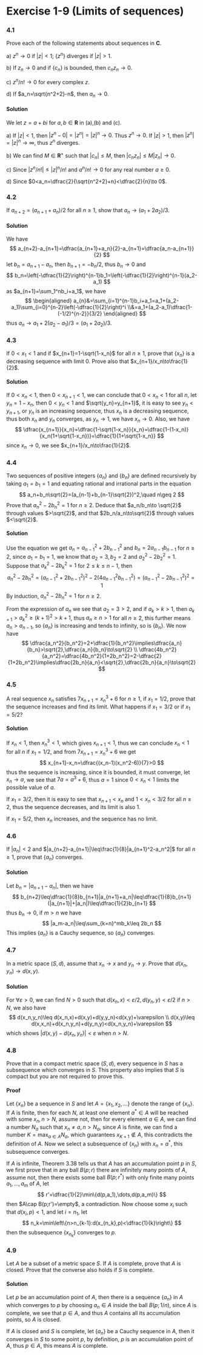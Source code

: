 # Exercise 1-9 (Limits of sequences)

### 4.1

Prove each of the following statements about sequences in $\mathbf{C}$.

a) $z^n\to 0$ if $|z|<1$; $\{z^n\}$ diverges if $|z|>1$.

b) If $z_n\to 0$ and if $\{c_n\}$ is bounded, then $c_nz_n\to 0$.

c) $z^n/n!\to 0$ for every complex $z$.

d) If $a_n=\sqrt{n^2+2}-n$, then $a_n\to 0$.

#### Solution

We let $z=a+bi$ for $a,b\in\mathbf{R}$ in (a),(b) and (c).

a) If $|z|<1$, then $|z^n-0|=|z^n|=|z|^n\to 0$. Thus $z^n\to 0$. If $|z|>1$, then $|z^n|=|z|^n\to\infty$, thus $z^n$ diverges.

b) We can find $M\in\mathbf{R}^+$ such that $|c_n|\leq M$, then $|c_nz_n|\leq M|z_n|\to 0$.

c) Since $|z^n/n!|\leq|z|^n/n!$ and $a^n/n!\to 0$ for any real number $a\geq 0$.

d) Since $0<a_n=\dfrac{2}{\sqrt{n^2+2}+n}<\dfrac{2}{n}\to 0$.

### 4.2

If $a_{n+2}=(a_{n+1}+a_n)/2$ for all $n\geq 1$, show that $a_n\to(a_1+2a_2)/3$.

#### Solution

We have
$$
a_{n+2}-a_{n+1}=\dfrac{a_{n+1}+a_n}{2}-a_{n+1}=\dfrac{a_n-a_{n+1}}{2}
$$
let $b_n=a_{n+1}-a_n$, then $b_{n+1}=-b_n/2$, thus $b_n\to 0$ and
$$
b_n=\left(-\dfrac{1}{2}\right)^{n-1}b_1=\left(-\dfrac{1}{2}\right)^{n-1}(a_2-a_1)
$$
as $a_{n+1}=\sum_1^nb_i+a_1$, we have
$$
\begin{aligned}
a_{n}&=\sum_{i=1}^{n-1}b_i+a_1=a_1+(a_2-a_1)\sum_{i=0}^{n-2}\left(-\dfrac{1}{2}\right)^i
\\&=a_1+(a_2-a_1)\dfrac{1-(-1/2)^{n-2}}{3/2}
\end{aligned}
$$
thus $a_n\to a_1+2(a_2-a_1)/3=(a_1+2a_2)/3$.

### 4.3

If $0<x_1<1$ and if $x_{n+1}=1-\sqrt{1-x_n}$ for all $n\geq 1$, prove that $\{x_n\}$ is a decreasing sequence with limit $0$. Prove also that $x_{n+1}/x_n\to\frac{1}{2}$.

#### Solution

If $0<x_n<1$, then $0<x_{n+1}<1$, we can conclude that $0<x_n<1$ for all $n$, let $y_n=1-x_n$, then $0<y_n<1$ and $\sqrt{y_n}=y_{n+1}$, it is easy to see $y_n<y_{n+1}$, or $y_n$ is an increasing sequence, thus $x_n$ is a decreasing sequence, thus both $x_n$ and $y_n$ converges, as $y_n\to 1$, we have $x_n\to 0$. Also, we have
$$
\dfrac{x_{n+1}}{x_n}=\dfrac{1-\sqrt{1-x_n}}{x_n}=\dfrac{1-(1-x_n)}{x_n(1+\sqrt{1-x_n})}=\dfrac{1}{1+\sqrt{1-x_n}}
$$
since $x_n\to 0$, we see $x_{n+1}/x_n\to\frac{1}{2}$.

### 4.4

Two sequences of positive integers $\{a_n\}$ and $\{b_n\}$ are defined recursively by taking $a_1=b_1=1$ and equating rational and irrational parts in the equation
$$
a_n+b_n\sqrt{2}=(a_{n-1}+b_{n-1}\sqrt{2})^2,\quad n\geq 2
$$
Prove that $a_n^2-2b_n^2=1$ for $n\geq 2$. Deduce that $a_n/b_n\to \sqrt{2}$ through values $>\sqrt{2}$, and that $2b_n/a_n\to\sqrt{2}$ through values $<\sqrt{2}$.

#### Solution

Use the equation we get $a_n=a_{n-1}^2+2b_{n-1}^2$ and $b_n=2a_{n-1}b_{n-1}$ for $n\geq 2$, since $a_1=b_1=1$, we know that $a_2=3,b_2=2$ and $a_2^2-2b_2^2=1$. Suppose that $a_k^2-2b_k^2=1$ for $2\leq k\leq n-1$, then
$$
a_n^2-2b_n^2=(a_{n-1}^2+2b_{n-1}^2)^2-2(4a_{n-1}^2b_{n-1}^2)=(a_{n-1}^2-2b_{n-1}^2)^2=1
$$
By induction, $a_n^2-2b_n^2=1$ for $n\geq 2$. 

From the expression of $a_n$ we see that $a_2=3>2$, and if $a_k>k>1$, then $a_{k+1}>a_k^2\geq(k+1)^2>k+1$, thus $a_n\geq n>1$ for all $n\geq 2$, this further means $a_n>a_{n-1}$,  so $\{a_n\}$ is increasing and tends to infinity, so is $\{b_n\}$. We now have
$$
\dfrac{a_n^2}{b_n^2}=2+\dfrac{1}{b_n^2}\implies\dfrac{a_n}{b_n}>\sqrt{2},\dfrac{a_n}{b_n}\to\sqrt{2}
\\
\dfrac{4b_n^2}{a_n^2}=\dfrac{4b_n^2}{1+2b_n^2}=2-\dfrac{2}{1+2b_n^2}\implies\dfrac{2b_n}{a_n}<\sqrt{2},\dfrac{2b_n}{a_n}\to\sqrt{2}
$$

### 4.5

A real sequence ${x_n}$ satisfies $7x_{n+1}=x_n^3+6$ for $n\geq 1$, if $x_1=1/2$, prove that the sequence increases and find its limit. What happens if $x_1=3/2$ or if $x_1=5/2$?

#### Solution

If $x_n<1$, then $x_n^3<1$, which gives $x_{n+1}<1$, thus we can conclude $x_n<1$ for all $n$ if $x_1=1/2$, and from $7x_{n+1}=x_n^3+6$ we get
$$
x_{n+1}-x_n=\dfrac{(x_n-1)(x_n^2-6)}{7}>0
$$
thus the sequence is increasing, since it is bounded, it must converge, let $x_n\to a$, we see that $7a=a^3+6$, thus $a=1$ since $0<x_n<1$ limits the possible value of $a$.

If $x_1=3/2$, then it is easy to see that $x_{n+1}<x_n$ and $1<x_n<3/2$ for all $n\geq 2$, thus the sequence decreases, and its limit is also $1$.

If $x_1=5/2$, then $x_n$ increases, and the sequence has no limit.

### 4.6

If $|a_n|<2$ and $|a_{n+2}-a_{n+1}|\leq\frac{1}{8}|a_{n+1}^2-a_n^2|$ for all $n\geq 1$, prove that $\{a_n\}$ converges.

#### Solution

Let $b_n=|a_{n+1}-a_n|$, then we have
$$
b_{n+2}\leq\dfrac{1}{8}b_{n+1}|a_{n+1}+a_n|\leq\dfrac{1}{8}b_{n+1}(|a_{n+1}|+|a_n|)\leq\dfrac{1}{2}b_{n+1}
$$
thus $b_n\to 0$, if $m>n$ we have
$$
|a_m-a_n|\leq\sum_{k=n}^mb_k\leq 2b_n
$$
This implies $\{a_n\}$ is a Cauchy sequence, so $\{a_n\}$ converges.

### 4.7

In a metric space $(S,d)$, assume that $x_n\to x$ and $y_n\to y$. Prove that $d(x_n,y_n)\to d(x,y)$.

#### Solution

For $\forall\varepsilon>0$, we can find $N>0$ such that $d(x_n,x)<\varepsilon/2,d(y_n,y)<\varepsilon/2$ if $n>N$, we also have
$$
d(x_n,y_n)\leq d(x_n,x)+d(x,y)+d(y,y_n)<d(x,y)+\varepsilon
\\
d(x,y)\leq d(x,x_n)+d(x_n,y_n)+d(y_n,y)<d(x_n,y_n)+\varepsilon
$$
which shows $|d(x,y)-d(x_n,y_n)|<\varepsilon$ when $n>N$.

### 4.8

Prove that in a compact metric space $(S, d)$, every sequence in $S$ has a subsequence which converges in $S$. This property also implies that $S$ is compact but you are not required to prove this.  

#### Proof

Let $\{x_n\}$ be a sequence in $S$ and let $A=\{x_1,x_2,\dots\}$ denote the range of $\{x_n\}$. If $A$ is finite,  then for each $N$, at least one element $a^*\in A$ will be reached with some $x_n,n>N$, assume not, then for every element $a\in A$, we can find a number $N_a$ such that $x_n\neq a, n>N_a$, since $A$ is finite, we can find a number $K=\max_{a\in A}{N_a}$, which guarantees $x_{K+1}\notin A$, this contradicts the definition of $A$. Now we select a subsequence of $\{x_n\}$ with $x_n=a^*$, this subsequence converges.

If $A$ is infinite, Theorem 3.38 tells us that $A$ has an accumulation point $p$ in $S$,  we first prove that in any ball $B(p;r)$ there are infinitely many points of $A$, assume not, then there exists some ball $B(p;r^*)$ with only finite many points $a_1,\dots,a_m$ of $A$, let
$$
r'=\dfrac{1}{2}\min\{d(p,a_1),\dots,d(p,a_m)\}
$$
then $A\cap B(p;r')=\empty$, a contradiction. Now choose some $x_i$ such that $d(x_i,p)<1$, and let $i=n_1$, let
$$
n_k=\min\left\{n>n_{k-1}:d(x_{n_k},p)<\dfrac{1}{k}\right\}
$$
then the subsequence $\{x_{n_k}\}$ converges to $p$.

### 4.9

Let $A$ be a subset of a metric space $S$. If $A$ is complete, prove that $A$ is closed. Prove that the converse also holds if $S$ is complete.  

#### Solution

Let $p$ be an accumulation point of $A$, then there is a sequence $\{a_n\}$ in $A$ which converges to $p$ by choosing $a_n\in A$ inside the ball $B(p;1/n)$, since $A$ is complete, we see that $p\in A$, and thus $A$ contains all its accumulation points, so $A$ is closed.

If $A$ is closed and $S$ is complete, let $\{a_n\}$ be a Cauchy sequence in $A$, then it converges in $S$ to some point $p$, by definition, $p$ is  an accumulation point of $A$, thus $p\in A$, this means $A$ is complete.